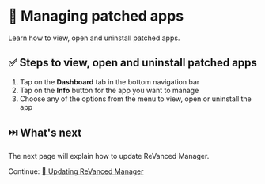 # 🧰 Managing patched apps

Learn how to view, open and uninstall patched apps.

## ✅ Steps to view, open and uninstall patched apps

1. Tap on the **Dashboard** tab in the bottom navigation bar
2. Tap on the **Info** button for the app you want to manage
3. Choose any of the options from the menu to view, open or uninstall the app

## ⏭️ What's next

The next page will explain how to update ReVanced Manager.

Continue: [🔄 Updating ReVanced Manager](2_3_updating.md)
